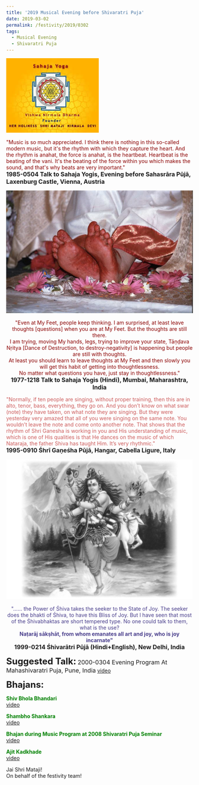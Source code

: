 ```yaml
---
title: '2019 Musical Evening before Shivaratri Puja'
date: 2019-03-02
permalink: /festivity/2019/0302
tags:
  - Musical Evening
  - Shivaratri Puja
---
```


![PICTURE 1](/images/image1.png)

<p>
<font color="DarkRed">"Music is so much appreciated. I think there is nothing in this so-called modern music, but it's the rhythm with which they capture the heart. And the rhythm is anahat, the force is anahat, is the heartbeat. Heartbeat is the beating of the vani. It's the beating of the force within you which makes the sound, and that's why beats are very important."</font><br>
<font size="+0"><b>1985-0504 Talk to Sahaja Yogis, Evening before Sahasrāra Pūjā, Laxenburg Castle, Vienna, Austria</b></font>
</p>

<div style="text-align: center"><img src="/images/image68.png" /></div>

<p style="text-align:center;">
<font color="DarkRed">"Even at My Feet, people keep thinking. I am surprised, at least leave thoughts [questions] when you are at My Feet. But the thoughts are still there.<br> 
I am trying, moving My hands, legs, trying to improve your state, Tāṇḍava Nṛitya [Dance of Destruction, to destroy-negativity] is happening but people are still with thoughts.<br>
At least you should learn to leave thoughts at My Feet and then slowly you will get this habit of getting into thoughtlessness.<br>
No matter what questions you have, just stay in thoughtlessness."</font><br>
<font size="+0"><b>1977-1218 Talk to Sahaja Yogis (Hindi), Mumbai, Maharashtra, India</b></font>
</p>

<p>
<font color="IndianRed">"Normally, if ten people are singing, without proper training, then this are in alto, tenor, bass, everything, they go on. And you don’t know on what swar (note) they have taken, on what note they are singing. But they were yesterday very amazed that all of you were singing on the same note. You wouldn’t leave the note and come onto another note. That shows that the rhythm of Shri Ganesha is working in you and His understanding of music, which is one of His qualities is that He dances on the music of which Nataraja, the father Shiva has taught Him. It’s very rhythmic."</font><br>
<font size="+0"><b>1995-0910 Śhrī Gaṇeśha Pūjā, Hangar, Cabella Ligure, Italy</b></font>
</p>

<div style="text-align: center"><img src="/images/image69.png" /></div>

<p style="text-align:center;">
<font color="DarkSlateBlue">"...... the Power of Śhiva takes the seeker to the State of Joy. The seeker does the bhakti of Śhiva, to have this Bliss of Joy. But I have seen that most of the Śhivabhaktas are short tempered type. No one could talk to them, what is the use?<br>
<b>Naṭarāj sākṣhāt, from whom emanates all art and joy, who is joy incarnate"</b></font><br>
<font size="+0"><b>1999-0214 Śhivarātri Pūjā (Hindi+English), New Delhi, India</b></font>
</p>

<font size="+2"><b>Suggested Talk:</b></font> 
<font size="+0">2000-0304 Evening Program At Mahashivaratri Puja, Pune, India</font>
<a href="https://www.youtube.com/watch?time_continue=9634&v=ug7Z5Q88N3o"> video</a><br>

<font size="+2"><b>Bhajans:</b></font>

<p>
<font color="green"><b>Shiv Bhola Bhandari</b></font><br>
<a href="https://www.youtube.com/watch?v=UbzQMIX2CaU"> video</a><br>
</p>

<p>
<font color="green"><b>Shambho Shankara</b></font><br>
<a href="https://www.youtube.com/watch?v=xtV5wb7yEgY">video</a>
</p>

<p>
<font color="green"><b>Bhajan during Music Program at 2008 Shivaratri Puja Seminar</b></font><br>
<a href="https://www.youtube.com/watch?v=VWMq3567m9Q&feature=youtu.be">video</a>
</p>
 
<p>
<font color="green"><b>Ajit Kadkhade</b></font><br>
<a href="https://www.youtube.com/watch?v=rItjILB8bNo">video</a> 
</p>

Jai Shri Mataji!<br>
On behalf of the festivity team!